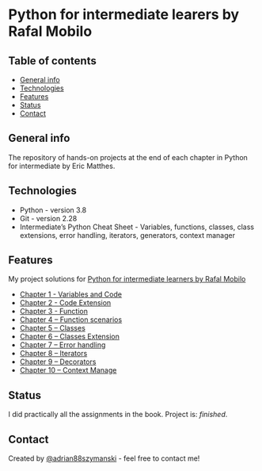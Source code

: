 # Python for intermediate learers by Rafal Mobilo

## Table of contents
* [General info](#general-info)
* [Technologies](#technologies)
* [Features](#features)
* [Status](#status)
* [Contact](#contact)

## General info
The repository of hands-on projects at the end of each chapter in Python for intermediate by Eric Matthes.

## Technologies
* Python - version 3.8
* Git - version 2.28
* Intermediate’s Python Cheat Sheet - Variables, functions, classes, class extensions, error handling, iterators, generators, context manager

## Features
My project solutions for [Python for intermediate learners by Rafal Mobilo](https://www.udemy.com/course/python-dla-srednio-zaawansowanych/)


* [Chapter 1 - Variables and Code](https://github.com/adrian88szymanski/Python_for_intermediate_by_Rafal_Mobilo/tree/master/Chapter1_Variables_Code)
* [Chapter 2 - Code Extension](https://github.com/adrian88szymanski/Python_for_intermediate_by_Rafal_Mobilo/tree/master/Chapter2_Code_extension)
* [Chapter 3 - Function](https://github.com/adrian88szymanski/Python_for_intermediate_by_Rafal_Mobilo/tree/master/Chapter3_Funktion)
* [Chapter 4 – Function scenarios](https://github.com/adrian88szymanski/Python_for_intermediate_by_Rafal_Mobilo/tree/master/Chapter4_Functions_scenarios)
* [Chapter 5 – Classes](https://github.com/adrian88szymanski/Python_for_intermediate_by_Rafal_Mobilo/tree/master/Chapter5_Classes)
* [Chapter 6 – Classes Extension](https://github.com/adrian88szymanski/Python_for_intermediate_by_Rafal_Mobilo/tree/master/Chapter6_Classes_Extension)
* [Chapter 7 – Error handling](https://github.com/adrian88szymanski/Python_for_intermediate_by_Rafal_Mobilo/tree/master/Chapter7_Error_handling)
* [Chapter 8 – Iterators](https://github.com/adrian88szymanski/Python_for_intermediate_by_Rafal_Mobilo/tree/master/Chapter8_Iterators)
* [Chapter 9 – Decorators](https://github.com/adrian88szymanski/Python_for_intermediate_by_Rafal_Mobilo/tree/master/Chapter9_Generators)
* [Chapter 10 – Context Manage](https://github.com/adrian88szymanski/Python_for_intermediate_by_Rafal_Mobilo/tree/master/Chapter10_Context_Manager)

## Status
I did practically all the assignments in the book.
Project is: _finished_.

## Contact
Created by [@adrian88szymanski](https://github.com/adrian88szymanski) - feel free to contact me!